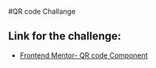 #QR code Challange

<h2>Link for the challenge:</h2>
<ul>
    <li><a href="https://www.frontendmentor.io/challenges/qr-code-component-iux_sIO_H">Frontend Mentor- QR code Component</li>
</ul>



